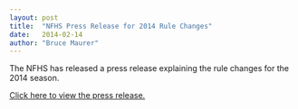 ```yaml
---
layout: post
title:  "NFHS Press Release for 2014 Rule Changes"
date:   2014-02-14
author: "Bruce Maurer"
---
```


The NFHS has released a press release explaining the rule changes for the 2014
season.

[Click here to view the press release.](https://storage.googleapis.com/ohsaa-websites/rules/2014-Football-Rules-Press-Release.pdf)
